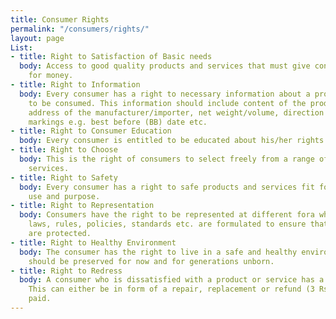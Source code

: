 ```yaml
---
title: Consumer Rights
permalink: "/consumers/rights/"
layout: page
List:
- title: Right to Satisfaction of Basic needs
  body: Access to good quality products and services that must give consumers value
    for money.
- title: Right to Information
  body: Every consumer has a right to necessary information about a product or service
    to be consumed. This information should include content of the product, physical
    address of the manufacturer/importer, net weight/volume, direction of use, date
    markings e.g. best before (BB) date etc.
- title: Right to Consumer Education
  body: Every consumer is entitled to be educated about his/her rights and responsibilities.
- title: Right to Choose
  body: This is the right of consumers to select freely from a range of products and
    services.
- title: Right to Safety
  body: Every consumer has a right to safe products and services fit for their intended
    use and purpose.
- title: Right to Representation
  body: Consumers have the right to be represented at different fora where regulations,
    laws, rules, policies, standards etc. are formulated to ensure that their rights
    are protected.
- title: Right to Healthy Environment
  body: The consumer has the right to live in a safe and healthy environment that
    should be preserved for now and for generations unborn.
- title: Right to Redress
  body: A consumer who is dissatisfied with a product or service has a right to redress.
    This can either be in form of a repair, replacement or refund (3 Rs) of money
    paid.
---
```


